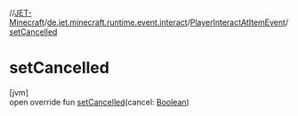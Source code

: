 //[JET-Minecraft](../../../index.md)/[de.jet.minecraft.runtime.event.interact](../index.md)/[PlayerInteractAtItemEvent](index.md)/[setCancelled](set-cancelled.md)

# setCancelled

[jvm]\
open override fun [setCancelled](set-cancelled.md)(cancel: [Boolean](https://kotlinlang.org/api/latest/jvm/stdlib/kotlin/-boolean/index.html))
